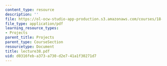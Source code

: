 ```yaml
---
content_type: resource
description: ''
file: https://ol-ocw-studio-app-production.s3.amazonaws.com/courses/18-704-seminar-in-algebra-and-number-theory-rational-points-on-elliptic-curves-fall-2004/d0316feba373a730d2e741a1f30271d7_lecture38.pdf
file_type: application/pdf
learning_resource_types:
- Projects
parent_title: Projects
parent_type: CourseSection
resourcetype: Document
title: lecture38.pdf
uid: d0316feb-a373-a730-d2e7-41a1f30271d7
---
```

